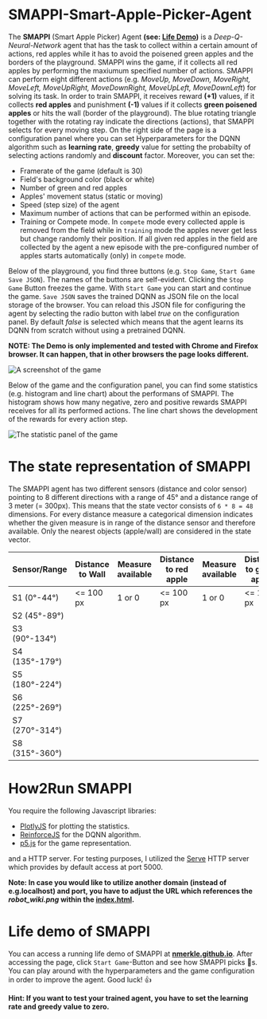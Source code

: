 # SMAPPI-Smart-Apple-Picker-Agent

The **SMAPPI** (Smart Apple Picker) Agent **(see: [Life Demo](https://nmerkle.github.io))** is a *Deep-Q-Neural-Network* agent that has the task to collect within a certain amount of actions, red apples while it has to avoid the poisened green apples and the borders of the playground. SMAPPI wins the game, if it collects all red apples by performing the maxiumum specified number of actions. SMAPPI can perform eight different actions (e.g. *MoveUp, MoveDown, MoveRight, MoveLeft, MoveUpRight, MoveDownRight, MoveUpLeft, MoveDownLeft*) for solving its task. In order to train SMAPPI, it receives reward **(+1)** values, if it collects **red apples** and punishment **(-1)** values if it collects **green poisened apples** or hits the wall (border of the playground). The blue rotating triangle together with the rotating ray indicate the directions (actions), that SMAPPI selects for every moving step. On the right side of the page is a configuration panel where you can set Hyperparameters for the DQNN algorithm such as **learning rate**, **greedy** value for setting the probabilty of selecting actions randomly and **discount** factor. Moreover, you can set the: 
* Framerate of the game (default is 30)
* Field's background color (black or white)
* Number of green and red apples
* Apples' movement status (static or moving)
* Speed (step size) of the agent
* Maximum number of actions that can be performed within an episode.
* Training or Compete mode. In ``compete`` mode every collected apple is removed from the field while in ``training`` mode the apples never get less but change randomly their position. If all given red apples in the field are collected by the agent a new episode with the pre-configured number of apples starts automatically (only) in ``compete`` mode.

Below of the playground, you find three buttons (e.g. ``Stop Game``, ``Start Game`` ``Save JSON``). The names of the buttons are self-evident. Clicking the ``Stop Game`` Button freezes the game. With ``Start Game`` you can start and continue the game. ``Save JSON`` saves the trained DQNN as JSON file on the local storage of the browser. You can reload this JSON file for configuring the agent by selecting the radio button with label *true*  on the configuration panel. By default *false* is selected which means that the agent learns its DQNN from scratch without using a pretrained DQNN.

**NOTE: The Demo is only implemented and tested with Chrome and Firefox browser. It can happen, that in other browsers the page looks different.**

![A screenshot of the game](https://github.com/nmerkle/SMAPPI-Smart-Apple-Picker-Agent/blob/master/screenshot1.png "Screenshot of the SMAPPI game.")

Below of the game and the configuration panel, you can find some statistics (e.g. histogram and line chart) about the performans of SMAPPI. The histogram shows how many negative, zero and positive rewards SMAPPI receives for all its performed actions. The line chart shows the development of the rewards for every action step. 

![The statistic panel of the game](https://github.com/nmerkle/SMAPPI-Smart-Apple-Picker-Agent/blob/master/screenshot2.png "Screenshot of the SMAPPI game.")

# The state representation of SMAPPI
The SMAPPI agent has two different sensors (distance and color sensor) pointing to 8 different directions with a range of 45° and a distance range of 3 meter (= 300px). This means that the state vector consists of ``6 * 8 = 48`` dimensions. For every distance measure a categorical dimension indicates whether the given measure is in range of the distance sensor and therefore available. Only the nearest objects (apple/wall) are considered in the state vector.

| Sensor/Range     | Distance to Wall | Measure available | Distance to red apple | Measure available | Distance to green apple | Measure available |
|------------------|------------------|-------------------|-----------------------|-------------------|-------------------------|-------------------|
| S1 (0°-44°)    | <= 100 px        | 1 or 0            | <= 100 px             | 1 or 0            | <= 100 px               | 1 or 0            |
| S2 (45°-89°)   |                  |                   |                       |                   |                         |                   |
| S3 (90°-134°)  |                  |                   |                       |                   |                         |                   |
| S4 (135°-179°) |                  |                   |                       |                   |                         |                   |
| S5 (180°-224°) |                  |                   |                       |                   |                         |                   |
| S6 (225°-269°) |                  |                   |                       |                   |                         |                   |
| S7 (270°-314°) |                  |                   |                       |                   |                         |                   |
| S8 (315°-360°) |                  |                   |                       |                   |                         |                   |

# How2Run SMAPPI
You require the following Javascript libraries:
* [PlotlyJS](https://github.com/plotly/plotly.js/) for plotting the statistics.
* [ReinforceJS](https://github.com/karpathy/reinforcejs) for the DQNN algorithm.
* [p5.js](https://github.com/processing/p5.js) for the game representation.

and a HTTP server. For testing purposes, I utilized the [Serve](https://github.com/zeit/serve) HTTP server which provides by default access at port 5000. 

**Note: In case you would like to utilize another domain (instead of e.g.localhost) and port, you have to adjust the URL which references the *robot_wiki.png* within the [index.html](https://github.com/nmerkle/nmerkle.github.io/blob/master/index.html).**

# Life demo of SMAPPI
You can access a running life demo of SMAPPI at **[nmerkle.github.io](https://nmerkle.github.io)**. After accessing the page, click ``Start Game``-Button and see how SMAPPI picks :apple:s. You can play around with the hyperparameters and the game configuration in order to improve the agent. Good luck! :+1:

**Hint: If you want to test your trained agent, you have to set the learning rate and greedy value to zero.**
